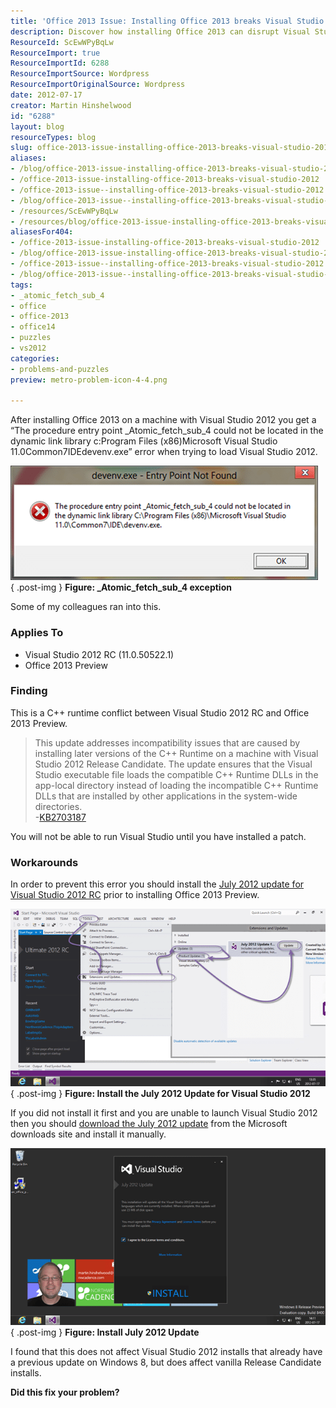 ```yaml
---
title: 'Office 2013 Issue: Installing Office 2013 breaks Visual Studio 2012'
description: Discover how installing Office 2013 can disrupt Visual Studio 2012. Learn about the error, its causes, and essential workarounds to resolve the issue.
ResourceId: ScEwWPyBqLw
ResourceImport: true
ResourceImportId: 6288
ResourceImportSource: Wordpress
ResourceImportOriginalSource: Wordpress
date: 2012-07-17
creator: Martin Hinshelwood
id: "6288"
layout: blog
resourceTypes: blog
slug: office-2013-issue-installing-office-2013-breaks-visual-studio-2012
aliases:
- /blog/office-2013-issue-installing-office-2013-breaks-visual-studio-2012
- /office-2013-issue-installing-office-2013-breaks-visual-studio-2012
- /office-2013-issue--installing-office-2013-breaks-visual-studio-2012
- /blog/office-2013-issue--installing-office-2013-breaks-visual-studio-2012
- /resources/ScEwWPyBqLw
- /resources/blog/office-2013-issue-installing-office-2013-breaks-visual-studio-2012
aliasesFor404:
- /office-2013-issue-installing-office-2013-breaks-visual-studio-2012
- /blog/office-2013-issue-installing-office-2013-breaks-visual-studio-2012
- /office-2013-issue--installing-office-2013-breaks-visual-studio-2012
- /blog/office-2013-issue--installing-office-2013-breaks-visual-studio-2012
tags:
- _atomic_fetch_sub_4
- office
- office-2013
- office14
- puzzles
- vs2012
categories:
- problems-and-puzzles
preview: metro-problem-icon-4-4.png

---
```

After installing Office 2013 on a machine with Visual Studio 2012 you get a “The procedure entry point \_Atomic_fetch_sub_4 could not be located in the dynamic link library c:Program Files (x86)Microsoft Visual Studio 11.0Common7IDEdevenv.exe” error when trying to load Visual Studio 2012.

[![clip_image001](images/clip_image001_thumb-1-1.png "clip_image001")](http://blog.hinshelwood.com/files/2012/07/clip_image001.png)  
{ .post-img }
**Figure: \_Atomic_fetch_sub_4 exception**

Some of my colleagues ran into this.

### Applies To

- Visual Studio 2012 RC (11.0.50522.1)
- Office 2013 Preview

### Finding

This is a C++ runtime conflict between Visual Studio 2012 RC and Office 2013 Preview.

> This update addresses incompatibility issues that are caused by installing later versions of the C++ Runtime on a machine with Visual Studio 2012 Release Candidate. The update ensures that the Visual Studio executable file loads the compatible C++ Runtime DLLs in the app-local directory instead of loading the incompatible C++ Runtime DLLs that are installed by other applications in the system-wide directories.  
> \-[KB2703187](http://support.microsoft.com/kb/2703187)

You will not be able to run Visual Studio until you have installed a patch.

### Workarounds

In order to prevent this error you should install the [July 2012 update for Visual Studio 2012 RC](http://www.microsoft.com/en-us/download/details.aspx?id=30178.) prior to installing Office 2013 Preview.

[![image](images/image_thumb30-2-2.png "image")](http://blog.hinshelwood.com/files/2012/07/image30.png)  
{ .post-img }
**Figure: Install the July 2012 Update for Visual Studio 2012**

If you did not install it first and you are unable to launch Visual Studio 2012 then you should [download the July 2012 update](http://www.microsoft.com/en-us/download/details.aspx?id=30178.) from the Microsoft downloads site and install it manually.

[![image](images/image_thumb31-3-3.png "image")](http://blog.hinshelwood.com/files/2012/07/image31.png)  
{ .post-img }
**Figure: Install July 2012 Update**

I found that this does not affect Visual Studio 2012 installs that already have a previous update on Windows 8, but does affect vanilla Release Candidate installs.

**Did this fix your problem?**
